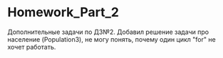 # Homework_Part_2
Дополнительные задачи по ДЗ№2. Добавил решение задачи про население (Population3), не могу понять, почему один цикл "for" не хочет работать. 
